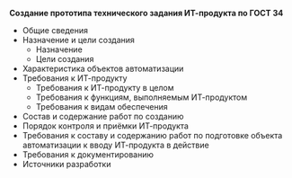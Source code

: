 **Создание прототипа технического задания ИТ-продукта по ГОСТ 34**

- Общие сведения
- Назначение и цели создания
  - Назначение
  - Цели создания
- Характеристика объектов автоматизации
- Требования к ИТ-продукту
  - Требования к ИТ-продукту в целом
  - Требования к функциям, выполняемым ИТ-продуктом
  - Требования к видам обеспечения
- Состав и содержание работ по созданию
- Порядок контроля и приёмки ИТ-продукта
- Требования к составу и содержанию работ по подготовке объекта автоматизации к вводу ИТ-продукта в действие
- Требования к документированию
- Источники разработки


